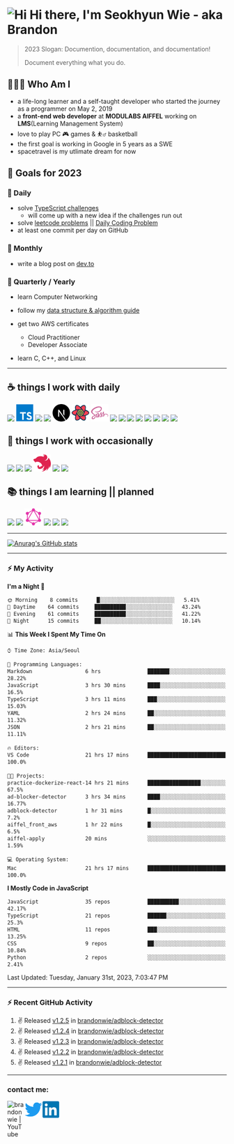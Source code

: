 # <img src='https://qpluspicture.oss-cn-beijing.aliyuncs.com/6LjjQA/Hi.gif' alt='Hi' width="24"/> Hi there, I'm Seokhyun Wie - aka Brandon

> 2023 Slogan: Documention, documentation, and documentation!
>
> Document everything what you do.

## 🧑🏻‍💻 Who Am I

- a life-long learner and a self-taught developer who started the journey as a programmer on May 2, 2019
- a **front-end web developer** at **MODULABS AIFFEL** working on **LMS**(Learning Management System)
- love to play PC 🎮 games️ \& ⛹️‍♂️ basketball
- the first goal is working in Google in 5 years as a SWE
- spacetravel is my utlimate dream for now

## 🥅 Goals for 2023

### 📅 Daily

- solve [TypeScript challenges](https://github.com/brandonwie/type-challenges)
  - will come up with a new idea if the challenges run out
- solve [leetcode problems](https://leetcode.com/problemset/all/) || [Daily Coding Problem](https://www.dailycodingproblem.com/)
- at least one commit per day on GitHub

### 📅 Monthly

- write a blog post on [dev.to](https://dev.to/brandonwie)

### 📅 Quarterly / Yearly

- learn Computer Networking
- follow my [data structure & algorithm guide](https://www.notion.so/brandonwie/How-to-Get-a-Software-Engineer-Job-at-Google-and-Other-Top-Tech-Companies-fc46fa68254449c49472c84584905409)

- get two AWS certificates

  - Cloud Practitioner
  - Developer Associate

- learn C, C++, and Linux

---

## ☕️ things I work with daily

<img src="https://cdn.jsdelivr.net/gh/devicons/devicon/icons/vscode/vscode-original.svg" width="40px"> <img src="https://raw.githubusercontent.com/devicons/devicon/master/icons/typescript/typescript-original.svg" width="40px"> <img src="https://cdn.jsdelivr.net/gh/devicons/devicon@latest/icons/javascript/javascript-original.svg" width="40px"> <img src="https://cdn.jsdelivr.net/gh/devicons/devicon@latest/icons/react/react-original.svg" width="40px"> <img src="https://raw.githubusercontent.com/devicons/devicon/master/icons/nextjs/nextjs-original.svg" width="40px"> <img src="https://raw.githubusercontent.com/AndersDJohnson/AndersDJohnson/master/images/react-query.svg" width="40px" /> <img src="https://raw.githubusercontent.com/devicons/devicon/master/icons/sass/sass-original.svg" width="40px"> <img src="https://cdn.jsdelivr.net/gh/devicons/devicon/icons/tailwindcss/tailwindcss-plain.svg" width="40px" /> <img src="https://cdn.jsdelivr.net/gh/devicons/devicon@latest/icons/git/git-original.svg" width="40px"> <img src="https://cdn.jsdelivr.net/gh/devicons/devicon/icons/github/github-original.svg" width="40px"> <img src="https://cdn.jsdelivr.net/gh/devicons/devicon/icons/amazonwebservices/amazonwebservices-original.svg" width="40px"> <img src="https://cdn.jsdelivr.net/gh/devicons/devicon/icons/bash/bash-original.svg" width="40px"> <img src="https://cdn.worldvectorlogo.com/logos/postman.svg" width="40px"> <img src="https://cdn.jsdelivr.net/gh/devicons/devicon/icons/figma/figma-original.svg" width="40px"> <img src="https://cdn.jsdelivr.net/gh/devicons/devicon/icons/slack/slack-original.svg" width="40px">

## 👾 things I work with occasionally

<img src="https://cdn.jsdelivr.net/gh/devicons/devicon/icons/jest/jest-plain.svg" width="40px"> <img src="https://cdn.jsdelivr.net/gh/devicons/devicon@latest/icons/nodejs/nodejs-plain.svg" width="40px"> <img src="https://cdn.jsdelivr.net/gh/devicons/devicon/icons/express/express-original-wordmark.svg" width="40px"> <img src="https://raw.githubusercontent.com/devicons/devicon/master/icons/nestjs/nestjs-plain.svg" width="40px">
<img src="https://cdn.jsdelivr.net/gh/devicons/devicon/icons/postgresql/postgresql-original.svg" width="40px"> <img src="https://cdn.jsdelivr.net/gh/devicons/devicon@latest/icons/mongodb/mongodb-original.svg" width="40px">

## 📚 things I am learning || planned

<img src="https://cdn.jsdelivr.net/gh/devicons/devicon/icons/dart/dart-original.svg" width="40px"> <img src="https://cdn.jsdelivr.net/gh/devicons/devicon/icons/flutter/flutter-original.svg" width="40px"> <img src="https://raw.githubusercontent.com/devicons/devicon/master/icons/graphql/graphql-plain.svg" width="40px"> <img src="https://cdn.jsdelivr.net/gh/devicons/devicon/icons/docker/docker-original.svg" width="40px"> <img src="https://cdn.jsdelivr.net/gh/devicons/devicon/icons/kubernetes/kubernetes-plain.svg" width="40px"> <img src="https://icons-for-free.com/iconfiles/png/512/cypress-1324440144114984250.png" width="40px">

---

<!-- GitHub Stats -->

[![Anurag's GitHub stats](https://github-readme-stats.vercel.app/api?username=brandonwie&show_icons=true&title_color=ffc857&icon_color=8ac926&text_color=daf7dc&bg_color=151515&hide=stars&custom_title=Brandon's GitHub Stats)](https://github.com/anuraghazra/github-readme-stats)

---

### ⚡ My Activity

<!--START_SECTION:waka-->
**I'm a Night 🦉** 

```text
🌞 Morning    8 commits      █░░░░░░░░░░░░░░░░░░░░░░░░   5.41% 
🌆 Daytime    64 commits     ██████████░░░░░░░░░░░░░░░   43.24% 
🌃 Evening    61 commits     ██████████░░░░░░░░░░░░░░░   41.22% 
🌙 Night      15 commits     ██░░░░░░░░░░░░░░░░░░░░░░░   10.14%

```


📊 **This Week I Spent My Time On** 

```text
⌚︎ Time Zone: Asia/Seoul

💬 Programming Languages: 
Markdown                 6 hrs               ███████░░░░░░░░░░░░░░░░░░   28.22% 
JavaScript               3 hrs 30 mins       ████░░░░░░░░░░░░░░░░░░░░░   16.5% 
TypeScript               3 hrs 11 mins       ███░░░░░░░░░░░░░░░░░░░░░░   15.03% 
YAML                     2 hrs 24 mins       ██░░░░░░░░░░░░░░░░░░░░░░░   11.32% 
JSON                     2 hrs 21 mins       ██░░░░░░░░░░░░░░░░░░░░░░░   11.11%

🔥 Editors: 
VS Code                  21 hrs 17 mins      █████████████████████████   100.0%

🐱‍💻 Projects: 
practice-dockerize-react-14 hrs 21 mins      █████████████████░░░░░░░░   67.5% 
ad-blocker-detector      3 hrs 34 mins       ████░░░░░░░░░░░░░░░░░░░░░   16.77% 
adblock-detector         1 hr 31 mins        █░░░░░░░░░░░░░░░░░░░░░░░░   7.2% 
aiffel_front_aws         1 hr 22 mins        █░░░░░░░░░░░░░░░░░░░░░░░░   6.5% 
aiffel-apply             20 mins             ░░░░░░░░░░░░░░░░░░░░░░░░░   1.59%

💻 Operating System: 
Mac                      21 hrs 17 mins      █████████████████████████   100.0%

```

**I Mostly Code in JavaScript** 

```text
JavaScript               35 repos            ██████████░░░░░░░░░░░░░░░   42.17% 
TypeScript               21 repos            ██████░░░░░░░░░░░░░░░░░░░   25.3% 
HTML                     11 repos            ███░░░░░░░░░░░░░░░░░░░░░░   13.25% 
CSS                      9 repos             ██░░░░░░░░░░░░░░░░░░░░░░░   10.84% 
Python                   2 repos             ░░░░░░░░░░░░░░░░░░░░░░░░░   2.41%

```



<!--END_SECTION:waka-->

<!--RECENT_ACTIVITY:last_update-->
Last Updated: Tuesday, January 31st, 2023, 7:03:47 PM
<!--RECENT_ACTIVITY:last_update_end-->

---

### ⚡ Recent GitHub Activity

<!--RECENT_ACTIVITY:start-->

1. ✌️ Released [v1.2.5](https://github.com/brandonwie/adblock-detector/releases/tag/v1.2.5) in [brandonwie/adblock-detector](https://github.com/brandonwie/adblock-detector)
2. ✌️ Released [v1.2.4](https://github.com/brandonwie/adblock-detector/releases/tag/v1.2.4) in [brandonwie/adblock-detector](https://github.com/brandonwie/adblock-detector)
3. ✌️ Released [v1.2.3](https://github.com/brandonwie/adblock-detector/releases/tag/v1.2.3) in [brandonwie/adblock-detector](https://github.com/brandonwie/adblock-detector)
4. ✌️ Released [v1.2.2](https://github.com/brandonwie/adblock-detector/releases/tag/v1.2.2) in [brandonwie/adblock-detector](https://github.com/brandonwie/adblock-detector)
5. ✌️ Released [v1.2.1](https://github.com/brandonwie/adblock-detector/releases/tag/v1.2.1) in [brandonwie/adblock-detector](https://github.com/brandonwie/adblock-detector)
<!--RECENT_ACTIVITY:end-->

[youtube]: https://www.youtube.com/channel/UC7tk3UT7nn3cZNC2KBdb-4Q
[linkedin]: https://linkedin.com/in/brandonwie
[twitter]: https://twitter.com/brandonwie

---

### contact me:

[<img align="left" alt="brandonwie | YouTube" width="40px" src="https://iconape.com/wp-content/png_logo_vector/youtube-social-white-squircle.png" />][youtube] [<img align="left" alt="brandonwie | Twitter" width="40px" src="https://raw.githubusercontent.com/devicons/devicon/master/icons/twitter/twitter-original.svg" />][twitter] [<img align="left" alt="brandonwie | LinkedIn" width="40px" src="https://raw.githubusercontent.com/devicons/devicon/master/icons/linkedin/linkedin-original.svg" />][linkedin]
